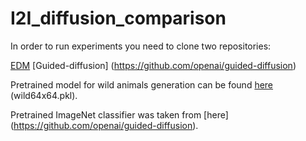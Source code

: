 # I2I_diffusion_comparison

In order to run experiments you need to clone two repositories:

[EDM](https://github.com/NVlabs/edm)
[Guided-diffusion] (https://github.com/openai/guided-diffusion)

Pretrained model for wild animals generation can be found [here](https://drive.google.com/drive/folders/17s7C20TNbVo15BJA0hRwxH2112c1Fkcs) (wild64x64.pkl).

Pretrained ImageNet classifier was taken from [here] (https://github.com/openai/guided-diffusion).
